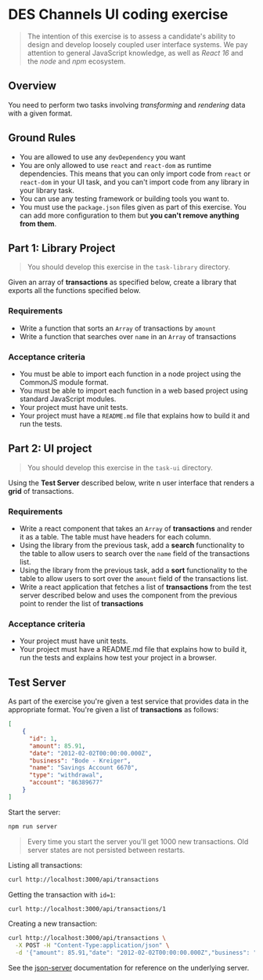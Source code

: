 # DES Channels UI coding exercise

> The intention of this exercise is to assess a candidate's ability to design and develop loosely coupled user interface systems. We pay attention to general JavaScript knowledge, as well as *React 16* and the *node* and *npm* ecosystem.

## Overview

You need to perform two tasks involving _transforming_ and _rendering_ data with a given format.

## Ground Rules

* You are allowed to use any `devDependency` you want
* You are only allowed to use `react` and `react-dom` as runtime dependencies. This means that you can only import code from `react` or `react-dom` in your UI task, and you can't import code from any library in your library task.
* You can use any testing framework or building tools you want to.
* You must use the `package.json` files given as part of this exercise. You can add more configuration to them but **you can't remove anything from them**.

## Part 1: Library Project

> You should develop this exercise  in the `task-library` directory.

Given an array of **transactions** as specified below, create a library that exports all the functions specified below.

### Requirements

* Write a function that sorts an `Array` of transactions by `amount`
* Write a function that searches over `name` in an `Array` of transactions

### Acceptance criteria

* You must be able to import each function in a node project using the CommonJS module format.
* You must be able to import each function in a web based project using standard JavaScript modules.
* Your project must have unit tests.
* Your project must have a `README.md` file that explains how to build it and run the tests.

## Part 2: UI project

> You should develop this exercise  in the `task-ui` directory.

Using the **Test Server** described below, write n user interface that renders a **grid** of transactions.

### Requirements

* Write a react component that takes an `Array` of **transactions** and render it as a table. The table must have headers for each column.
* Using the library from the previous task, add a **search** functionality to the table to allow users to search over the `name` field of the transactions list.
* Using the library from the previous task, add a **sort** functionality to the table to allow users to sort over the `amount` field of the transactions list.
* Write a react application that fetches a list of **transactions** from the test server described below and uses the component from the previous point to render the list of **transactions**

### Acceptance criteria

* Your project must have unit tests.
* Your project must have a README.md file that explains how to build it, run the tests and explains how test your project in a browser.

## Test Server

As part of the exercise you're given a test service that provides data in the appropriate format. You're given a list of **transactions** as follows:

```json
[
    {
      "id": 1,
      "amount": 85.91,
      "date": "2012-02-02T00:00:00.000Z",
      "business": "Bode - Kreiger",
      "name": "Savings Account 6670",
      "type": "withdrawal",
      "account": "86389677"
    }
]
```


Start the server:

```bash
npm run server
```

> Every time you start the server you'll get 1000 new transactions. Old server states are not persisted between restarts.

Listing all transactions:

```bash
curl http://localhost:3000/api/transactions
```

Getting the transaction with `id=1`:

```bash
curl http://localhost:3000/api/transactions/1
```

Creating a new transaction:

```bash
curl http://localhost:3000/api/transactions \
  -X POST -H "Content-Type:application/json" \
  -d '{"amount": 85.91,"date": "2012-02-02T00:00:00.000Z","business": "Bode - Kreiger","name": "Savings Account 6670","type": "withdrawal","account": "86389677"}'
```

See the [json-server](https://github.com/typicode/json-server) documentation for reference on the underlying server.

